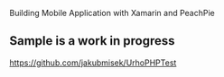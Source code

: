 Building Mobile Application with Xamarin and PeachPie

## Sample is a work in progress

https://github.com/jakubmisek/UrhoPHPTest